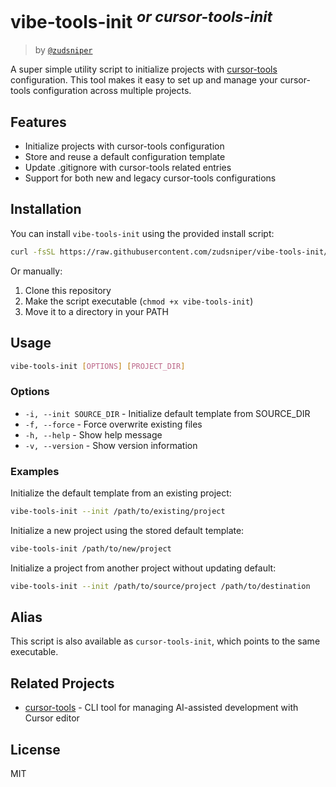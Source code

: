 # vibe-tools-init <sup><i>or cursor-tools-init</i></sup>
> by [`@zudsniper`](https://github.com/zudsniper)  

A super simple utility script to initialize projects with [cursor-tools](https://github.com/eastlondoner/cursor-tools) configuration. This tool makes it easy to set up and manage your cursor-tools configuration across multiple projects.  

## Features

- Initialize projects with cursor-tools configuration
- Store and reuse a default configuration template
- Update .gitignore with cursor-tools related entries
- Support for both new and legacy cursor-tools configurations

## Installation

You can install `vibe-tools-init` using the provided install script:

```bash
curl -fsSL https://raw.githubusercontent.com/zudsniper/vibe-tools-init/master/install.sh | bash
```

Or manually:

1. Clone this repository
2. Make the script executable (`chmod +x vibe-tools-init`)
3. Move it to a directory in your PATH

## Usage

```bash
vibe-tools-init [OPTIONS] [PROJECT_DIR]
```

### Options

- `-i, --init SOURCE_DIR` - Initialize default template from SOURCE_DIR
- `-f, --force` - Force overwrite existing files
- `-h, --help` - Show help message
- `-v, --version` - Show version information

### Examples

Initialize the default template from an existing project:

```bash
vibe-tools-init --init /path/to/existing/project
```

Initialize a new project using the stored default template:

```bash
vibe-tools-init /path/to/new/project
```

Initialize a project from another project without updating default:

```bash
vibe-tools-init --init /path/to/source/project /path/to/destination
```

## Alias

This script is also available as `cursor-tools-init`, which points to the same executable.

## Related Projects

- [cursor-tools](https://github.com/eastlondoner/cursor-tools) - CLI tool for managing AI-assisted development with Cursor editor

## License

MIT